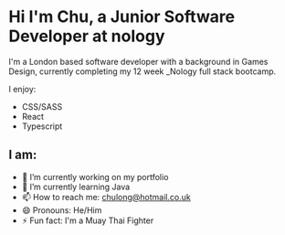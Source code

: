 # Hi I'm Chu, a Junior Software Developer at nology

I'm a London based software developer with a background in Games Design, currently completing my 12 week _Nology full stack bootcamp.

I enjoy:
- CSS/SASS
- React
- Typescript

## I am:
- 🔭 I’m currently working on my portfolio
- 🌱 I’m currently learning Java
- 📫 How to reach me: chulong@hotmail.co.uk
- 😄 Pronouns: He/Him
- ⚡ Fun fact: I'm a Muay Thai Fighter

<!--
**Koji47/koji47** is a ✨ _special_ ✨ repository because its `README.md` (this file) appears on your GitHub profile.

Here are some ideas to get you started:


-->
